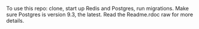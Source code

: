 To use this repo: clone, start up Redis and Postgres, run migrations. Make sure Postgres is version 9.3, the latest. Read the Readme.rdoc raw for more details.
